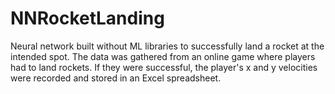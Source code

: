 # NNRocketLanding
Neural network built without ML libraries to successfully land a rocket at the intended spot. The data was gathered from an online game where players had to land rockets. If they were successful, the player's x and y velocities were recorded and stored in an Excel spreadsheet.
